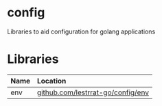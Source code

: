 # config

Libraries to aid configuration for golang applications

# Libraries

| Name | Location  |
|:-----|:----------|
| env  | [github.com/lestrrat-go/config/env](./env) |